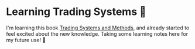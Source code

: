 # Learning Trading Systems 🌺

I'm learning this book [Trading Systems and Methods][1], and already started to feel excited about the new knowledge. Taking some learning notes here for my future use! 💖


[1]:https://www.amazon.ca/Trading-Systems-Methods-Perry-Kaufman/dp/1119605350/ref=asc_df_1119605350/?tag=googleshopc0c-20&linkCode=df0&hvadid=378366144916&hvpos=&hvnetw=g&hvrand=7537460615457728344&hvpone=&hvptwo=&hvqmt=&hvdev=c&hvdvcmdl=&hvlocint=&hvlocphy=9001506&hvtargid=pla-834172661206&psc=1
